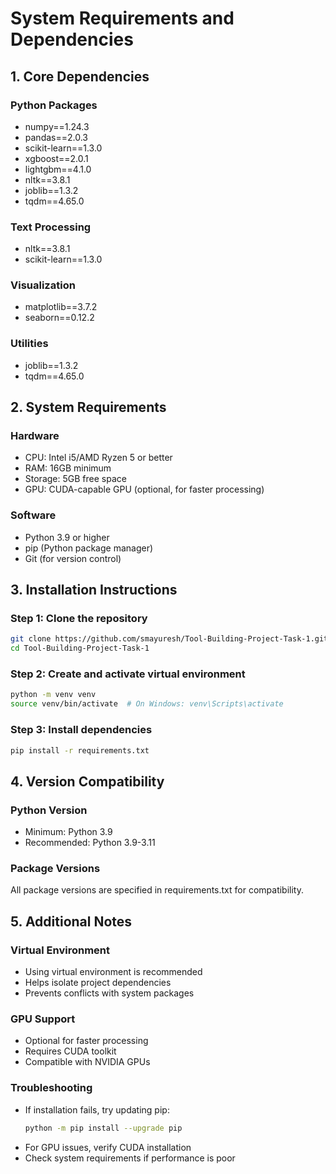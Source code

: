 # System Requirements and Dependencies

## 1. Core Dependencies

### Python Packages
- numpy==1.24.3
- pandas==2.0.3
- scikit-learn==1.3.0
- xgboost==2.0.1
- lightgbm==4.1.0
- nltk==3.8.1
- joblib==1.3.2
- tqdm==4.65.0

### Text Processing
- nltk==3.8.1
- scikit-learn==1.3.0

### Visualization
- matplotlib==3.7.2
- seaborn==0.12.2

### Utilities
- joblib==1.3.2
- tqdm==4.65.0

## 2. System Requirements

### Hardware
- CPU: Intel i5/AMD Ryzen 5 or better
- RAM: 16GB minimum
- Storage: 5GB free space
- GPU: CUDA-capable GPU (optional, for faster processing)

### Software
- Python 3.9 or higher
- pip (Python package manager)
- Git (for version control)

## 3. Installation Instructions

### Step 1: Clone the repository
```bash
git clone https://github.com/smayuresh/Tool-Building-Project-Task-1.git
cd Tool-Building-Project-Task-1
```

### Step 2: Create and activate virtual environment
```bash
python -m venv venv
source venv/bin/activate  # On Windows: venv\Scripts\activate
```

### Step 3: Install dependencies
```bash
pip install -r requirements.txt
```

## 4. Version Compatibility

### Python Version
- Minimum: Python 3.9
- Recommended: Python 3.9-3.11

### Package Versions
All package versions are specified in requirements.txt for compatibility.

## 5. Additional Notes

### Virtual Environment
- Using virtual environment is recommended
- Helps isolate project dependencies
- Prevents conflicts with system packages

### GPU Support
- Optional for faster processing
- Requires CUDA toolkit
- Compatible with NVIDIA GPUs

### Troubleshooting
- If installation fails, try updating pip:
  ```bash
  python -m pip install --upgrade pip
  ```
- For GPU issues, verify CUDA installation
- Check system requirements if performance is poor 